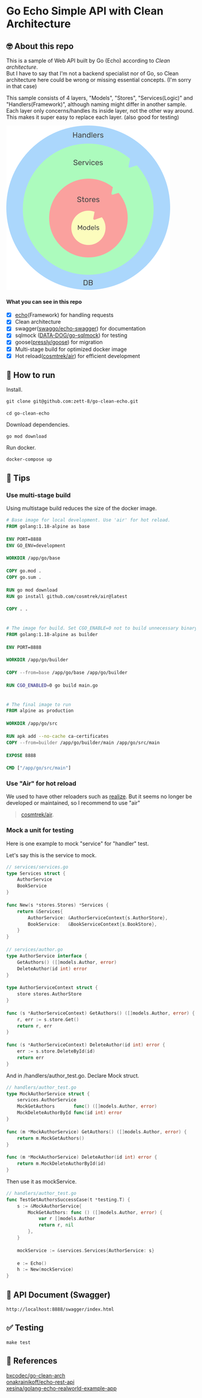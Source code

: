 # Go Echo Simple API with Clean Architecture

## 🤓 About this repo
This is a sample of Web API built by Go (Echo) according to *Clean architecture*.  
But I have to say that I'm not a backend specialist nor of Go, so Clean architecture here could be wrong or missing essential concepts. (I'm sorry in that case)

This sample consists of 4 layers, "Models", "Stores", "Services(Logic)" and "Handlers(Framework)", although naming might differ in another sample.
Each layer only concerns/handles its inside layer, not the other way around.
This makes it super easy to replace each layer. (also good for testing)

![clean architecture](./utils/img.png)

#### What you can see in this repo
- [x] [echo](https://github.com/labstack/echo)(Framework) for handling requests
- [x] Clean architecture
- [x] swagger([swaggo/echo-swagger](https://github.com/swaggo/echo-swagger)) for documentation
- [x] sqlmock ([DATA-DOG/go-sqlmock](https://github.com/DATA-DOG/go-sqlmock)) for testing
- [x] goose([pressly/goose](https://github.com/pressly/goose)) for migration
- [x] Multi-stage build for optimized docker image
- [x] Hot reload([cosmtrek/air](https://github.com/cosmtrek/air)) for efficient development

## 👟 How to run
Install.
```shell
git clone git@github.com:zett-8/go-clean-echo.git

cd go-clean-echo
```

Download dependencies.
```shell
go mod download
```

Run docker.
```shell
docker-compose up
```

## 🌱 Tips 

### Use multi-stage build
Using multistage build reduces the size of the docker image.

```dockerfile
# Base image for local development. Use 'air' for hot reload.
FROM golang:1.18-alpine as base

ENV PORT=8888
ENV GO_ENV=development

WORKDIR /app/go/base

COPY go.mod .
COPY go.sum .

RUN go mod download
RUN go install github.com/cosmtrek/air@latest

COPY . .


# The image for build. Set CGO_ENABLE=0 not to build unnecessary binary.
FROM golang:1.18-alpine as builder

ENV PORT=8888

WORKDIR /app/go/builder

COPY --from=base /app/go/base /app/go/builder

RUN CGO_ENABLED=0 go build main.go


# The final image to run 
FROM alpine as production

WORKDIR /app/go/src

RUN apk add --no-cache ca-certificates
COPY --from=builder /app/go/builder/main /app/go/src/main

EXPOSE 8888

CMD ["/app/go/src/main"]
```

### Use "Air" for hot reload
We used to have other reloaders such as [realize](https://github.com/oxequa/realize).
But it seems no longer be developed or maintained, so I recommend to use "air"

> [cosmtrek/air](https://github.com/cosmtrek/air).

### Mock a unit for testing
Here is one example to mock "service" for "handler" test.

Let's say this is the service to mock.
```go
// services/services.go
type Services struct {
    AuthorService
    BookService
}

func New(s *stores.Stores) *Services {
    return &Services{
        AuthorService: &AuthorServiceContext{s.AuthorStore},
        BookService:   &BookServiceContext{s.BookStore},
    }
}

// services/author.go
type AuthorService interface {
	GetAuthors() ([]models.Author, error)
	DeleteAuthor(id int) error
}

type AuthorServiceContext struct {
	store stores.AuthorStore
}

func (s *AuthorServiceContext) GetAuthors() ([]models.Author, error) {
	r, err := s.store.Get()
	return r, err
}

func (s *AuthorServiceContext) DeleteAuthor(id int) error {
	err := s.store.DeleteById(id)
	return err
}
```

And in /handlers/author_test.go. Declare Mock struct.
```go
// handlers/author_test.go
type MockAuthorService struct {
	services.AuthorService
	MockGetAuthors       func() ([]models.Author, error)
	MockDeleteAuthorById func(id int) error
}

func (m *MockAuthorService) GetAuthors() ([]models.Author, error) {
	return m.MockGetAuthors()
}

func (m *MockAuthorService) DeleteAuthor(id int) error {
	return m.MockDeleteAuthorById(id)
}
```

Then use it as mockService.
```go
// handlers/author_test.go
func TestGetAuthorsSuccessCase(t *testing.T) {
    s := &MockAuthorService{
        MockGetAuthors: func () ([]models.Author, error) {
            var r []models.Author
            return r, nil
        },
    }
    
    mockService := &services.Services{AuthorService: s}
    
    e := Echo()
    h := New(mockService)
}
```

## 📃 API Document (Swagger)
```text
http://localhost:8888/swagger/index.html
```

## ✅ Testing
```shell
make test
```

## 💜 References
[bxcodec/go-clean-arch](https://github.com/bxcodec/go-clean-arch)  
[onakrainikoff/echo-rest-api](https://github.com/onakrainikoff/echo-rest-api)  
[xesina/golang-echo-realworld-example-app](https://github.com/xesina/golang-echo-realworld-example-app)  


